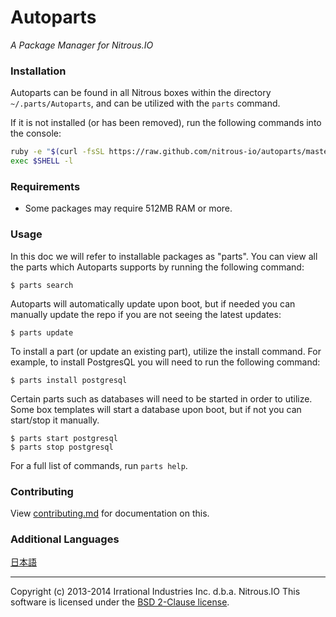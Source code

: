 # Autoparts
*A Package Manager for Nitrous.IO*

### Installation

Autoparts can be found in all Nitrous boxes within the directory `~/.parts/Autoparts`, 
and can be utilized with the `parts` command.

If it is not installed (or has been removed), run the following commands into the console:

```sh
ruby -e "$(curl -fsSL https://raw.github.com/nitrous-io/autoparts/master/setup.rb)"
exec $SHELL -l
```

### Requirements

* Some packages may require 512MB RAM or more.

### Usage

In this doc we will refer to installable packages as "parts". You can view all the parts 
which Autoparts supports by running the following command:

    $ parts search

Autoparts will automatically update upon boot, but if needed you can manually update the repo 
if you are not seeing the latest updates:

    $ parts update

To install a part (or update an existing part), utilize the install command. For example, to 
install PostgresQL you will need to run the following command:

    $ parts install postgresql

Certain parts such as databases will need to be started in order to utilize. Some box templates will 
start a database upon boot, but if not you can start/stop it manually.

    $ parts start postgresql 
    $ parts stop postgresql

For a full list of commands, run `parts help`.

### Contributing

View [contributing.md](https://github.com/nitrous-io/autoparts/tree/master/docs/contributing.md) for documentation on this.

### Additional Languages

[日本語](https://github.com/action-io/autoparts/blob/master/README.ja.md)

- - -
Copyright (c) 2013-2014 Irrational Industries Inc. d.b.a. Nitrous.IO
This software is licensed under the [BSD 2-Clause license](https://raw.github.com/nitrous-io/autoparts/master/LICENSE).
